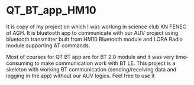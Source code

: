 # QT_BT_app_HM10
It is copy of my project on which I was working in science club KN FENEC of AGH. It is bluetooth app to communicate with our AUV project using bluetooth transmitter built from HM10 Bluetooth module and LORA Radio module supporting AT commands.

Most of courses for QT BT app are for BT 2.0 module and it was very time-consuming to make communication work with BT LE. This project is a skeleton with working BT communication (sending/receiving data and logging in the app) without our AUV logics. Feel free to use it